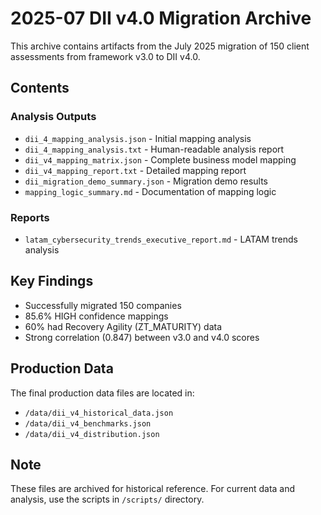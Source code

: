 # 2025-07 DII v4.0 Migration Archive

This archive contains artifacts from the July 2025 migration of 150 client assessments from framework v3.0 to DII v4.0.

## Contents

### Analysis Outputs
- `dii_4_mapping_analysis.json` - Initial mapping analysis
- `dii_4_mapping_analysis.txt` - Human-readable analysis report
- `dii_v4_mapping_matrix.json` - Complete business model mapping
- `dii_v4_mapping_report.txt` - Detailed mapping report
- `dii_migration_demo_summary.json` - Migration demo results
- `mapping_logic_summary.md` - Documentation of mapping logic

### Reports
- `latam_cybersecurity_trends_executive_report.md` - LATAM trends analysis

## Key Findings

- Successfully migrated 150 companies
- 85.6% HIGH confidence mappings
- 60% had Recovery Agility (ZT_MATURITY) data
- Strong correlation (0.847) between v3.0 and v4.0 scores

## Production Data

The final production data files are located in:
- `/data/dii_v4_historical_data.json`
- `/data/dii_v4_benchmarks.json`
- `/data/dii_v4_distribution.json`

## Note

These files are archived for historical reference. For current data and analysis, use the scripts in `/scripts/` directory.